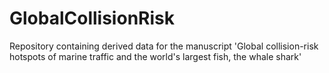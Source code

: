 # GlobalCollisionRisk
Repository containing derived data for the manuscript 'Global collision-risk hotspots of marine traffic and the world's largest fish, the whale shark'
